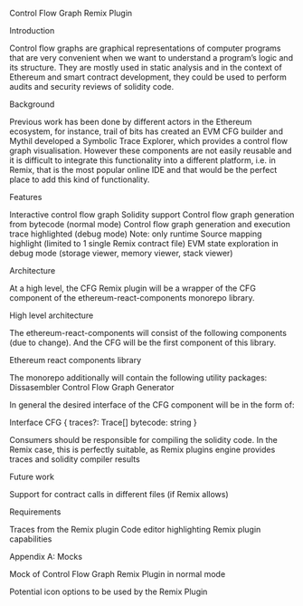 
Control Flow Graph Remix Plugin

Introduction

Control flow graphs are graphical representations of computer programs that are very convenient when we want to understand a program’s logic and its structure. They are mostly used in static analysis and in the context of Ethereum and smart contract development, they could be used to perform audits and security reviews of solidity code.

Background

Previous work has been done by different actors in the Ethereum ecosystem, for instance, trail of bits has created an EVM CFG builder and Mythil developed a Symbolic Trace Explorer, which provides a control flow graph visualisation. However these components are not easily reusable and it is difficult to integrate this functionality into a different platform, i.e. in Remix, that is the most popular online IDE and that would be the perfect place to add this kind of functionality.

Features

Interactive control flow graph
Solidity support
Control flow graph generation from bytecode (normal mode) 
Control flow graph generation and execution trace highlighted (debug mode) Note: only runtime 
Source mapping highlight (limited to 1 single Remix contract file)
EVM state exploration in debug mode (storage viewer, memory viewer, stack viewer)

Architecture

At a high level, the CFG Remix plugin will be a wrapper of the CFG component of the ethereum-react-components monorepo library.

High level architecture

The ethereum-react-components will consist of the following components (due to change). And the CFG will be the first component of this library.

Ethereum react components library

The monorepo additionally will contain the following utility packages:
Dissasembler 
Control Flow Graph Generator

In general the desired interface of the CFG component will be in the form of:

Interface CFG {
	traces?: Trace[]
	bytecode: string
}

Consumers should be responsible for compiling the solidity code. In the Remix case, this is perfectly suitable, as Remix plugins engine provides traces and solidity compiler results

Future work

Support for contract calls in different files (if Remix allows)

Requirements

Traces from the Remix plugin
Code editor highlighting Remix plugin capabilities

Appendix A: Mocks

Mock of Control Flow Graph Remix Plugin in normal mode

Potential icon options to be used by the Remix Plugin

